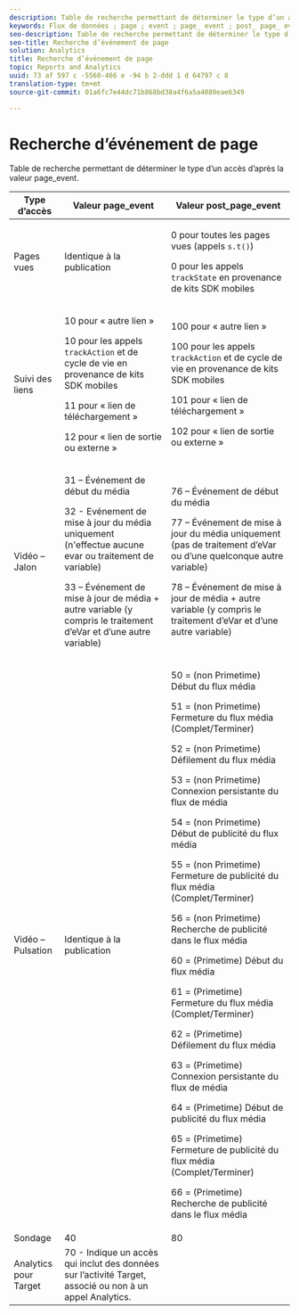 ```yaml
---
description: Table de recherche permettant de déterminer le type d’un accès d’après la valeur page_event.
keywords: Flux de données ; page ; event ; page_ event ; post_ page_ event
seo-description: Table de recherche permettant de déterminer le type d’un accès d’après la valeur page_event.
seo-title: Recherche d’événement de page
solution: Analytics
title: Recherche d’événement de page
topic: Reports and Analytics
uuid: 73 af 597 c -5560-466 e -94 b 2-ddd 1 d 64797 c 8
translation-type: tm+mt
source-git-commit: 01a6fc7e44dc71b868bd38a4f6a5a4089eae6349

---
```



# Recherche d’événement de page

Table de recherche permettant de déterminer le type d’un accès d’après la valeur page_event.

<table id="table_33AF375E0B41474696D7A4A92C652A5F"> 
 <thead> 
  <tr> 
   <th colname="col1" class="entry"> Type d’accès </th> 
   <th colname="col02" class="entry"> Valeur page_event </th> 
   <th colname="col2" class="entry"> Valeur post_page_event </th> 
  </tr> 
 </thead>
 <tbody> 
  <tr> 
   <td colname="col1"> Pages vues </td> 
   <td colname="col02"> Identique à la publication </td> 
   <td colname="col2"> <p>0 pour toutes les pages vues (appels <code>s.t()</code>) </p> <p>0 pour les appels <code>trackState</code> en provenance de kits SDK mobiles </p> </td> 
  </tr> 
  <tr> 
   <td colname="col1"> Suivi des liens </td> 
   <td colname="col02"> <p>10 pour « autre lien » </p> <p>10 pour les appels <code>trackAction</code> et de cycle de vie en provenance de kits SDK mobiles </p> <p>11 pour « lien de téléchargement » </p> <p>12 pour « lien de sortie ou externe » </p> </td> 
   <td colname="col2"> <p>100 pour « autre lien » </p> <p>100 pour les appels <code>trackAction</code> et de cycle de vie en provenance de kits SDK mobiles </p> <p>101 pour « lien de téléchargement » </p> <p>102 pour « lien de sortie ou externe » </p> </td> 
  </tr> 
  <tr> 
   <td colname="col1"> Vidéo – Jalon </td> 
   <td colname="col02"> 
    <!--<p>30 - Legacy full media tracking event at the end of the video playback (no longer supported)</p>--> <p>31 – Événement de début du média </p> <p>32 - Evénement de mise à jour du média uniquement (n'effectue aucune evar ou traitement de variable) </p> <p>33 – Événement de mise à jour de média + autre variable (y compris le traitement d’eVar et d’une autre variable) </p> </td> 
   <td colname="col2"> 
    <!--<p> 75 - Legacy full media tracking event at theend of the video playback (no longer supported)</p>--> <p> 76 – Événement de début du média </p> <p>77 – Événement de mise à jour du média uniquement (pas de traitement d’eVar ou d’une quelconque autre variable) </p> <p>78 – Événement de mise à jour de média + autre variable (y compris le traitement d’eVar et d’une autre variable) </p> </td> 
  </tr> 
  <tr> 
   <td colname="col1"> <p>Vidéo – Pulsation </p> </td> 
   <td colname="col02"> Identique à la publication </td> 
   <td colname="col2"> <p> 50 = (non Primetime) Début du flux média </p> <p> 51 = (non Primetime) Fermeture du flux média (Complet/Terminer) </p> <p> 52 = (non Primetime) Défilement du flux média </p> <p> 53 = (non Primetime) Connexion persistante du flux de média </p> <p> 54 = (non Primetime) Début de publicité du flux média </p> <p> 55 = (non Primetime) Fermeture de publicité du flux média (Complet/Terminer) </p> <p> 56 = (non Primetime) Recherche de publicité dans le flux média </p> <p> 60 = (Primetime) Début du flux média </p> <p> 61 = (Primetime) Fermeture du flux média (Complet/Terminer) </p> <p> 62 = (Primetime) Défilement du flux média </p> <p> 63 = (Primetime) Connexion persistante du flux de média </p> <p> 64 = (Primetime) Début de publicité du flux média </p> <p> 65 = (Primetime) Fermeture de publicité du flux média (Complet/Terminer) </p> <p> 66 = (Primetime) Recherche de publicité dans le flux média </p> </td> 
  </tr> 
  <tr> 
   <td colname="col1"> Sondage </td> 
   <td colname="col02"> 40 </td> 
   <td colname="col2"> 80 </td> 
  </tr> 
  <tr> 
   <td colname="col1"> Analytics pour Target </td> 
   <td colname="col02"> 70 - Indique un accès qui inclut des données sur l’activité Target, associé ou non à un appel Analytics. </td> 
   <td colname="col2"> </td> 
  </tr> 
 </tbody> 
</table>


